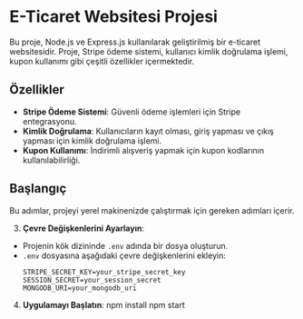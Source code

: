 # E-Ticaret Websitesi Projesi

Bu proje, Node.js ve Express.js kullanılarak geliştirilmiş bir e-ticaret websitesidir. Proje, Stripe ödeme sistemi, kullanıcı kimlik doğrulama işlemi, kupon kullanımı gibi çeşitli özellikler içermektedir.

## Özellikler

- **Stripe Ödeme Sistemi**: Güvenli ödeme işlemleri için Stripe entegrasyonu.
- **Kimlik Doğrulama**: Kullanıcıların kayıt olması, giriş yapması ve çıkış yapması için kimlik doğrulama işlemi.
- **Kupon Kullanımı**: İndirimli alışveriş yapmak için kupon kodlarının kullanılabilirliği.

## Başlangıç

Bu adımlar, projeyi yerel makinenizde çalıştırmak için gereken adımları içerir.

3. **Çevre Değişkenlerini Ayarlayın**:
- Projenin kök dizininde `.env` adında bir dosya oluşturun.
- `.env` dosyasına aşağıdaki çevre değişkenlerini ekleyin:
  ```
  STRIPE_SECRET_KEY=your_stripe_secret_key
  SESSION_SECRET=your_session_secret
  MONGODB_URI=your_mongodb_uri
  ```
4. **Uygulamayı Başlatın**:
npm install
npm start
